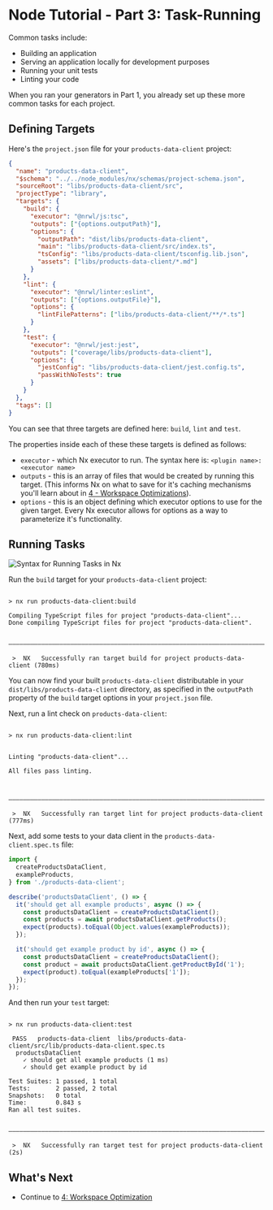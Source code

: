 # Node Tutorial - Part 3: Task-Running

Common tasks include:

- Building an application
- Serving an application locally for development purposes
- Running your unit tests
- Linting your code

When you ran your generators in Part 1, you already set up these more common tasks for each project.

## Defining Targets

Here's the `project.json` file for your `products-data-client` project:

```json {% fileName="libs/products-data-client/project.json" %}
{
  "name": "products-data-client",
  "$schema": "../../node_modules/nx/schemas/project-schema.json",
  "sourceRoot": "libs/products-data-client/src",
  "projectType": "library",
  "targets": {
    "build": {
      "executor": "@nrwl/js:tsc",
      "outputs": ["{options.outputPath}"],
      "options": {
        "outputPath": "dist/libs/products-data-client",
        "main": "libs/products-data-client/src/index.ts",
        "tsConfig": "libs/products-data-client/tsconfig.lib.json",
        "assets": ["libs/products-data-client/*.md"]
      }
    },
    "lint": {
      "executor": "@nrwl/linter:eslint",
      "outputs": ["{options.outputFile}"],
      "options": {
        "lintFilePatterns": ["libs/products-data-client/**/*.ts"]
      }
    },
    "test": {
      "executor": "@nrwl/jest:jest",
      "outputs": ["coverage/libs/products-data-client"],
      "options": {
        "jestConfig": "libs/products-data-client/jest.config.ts",
        "passWithNoTests": true
      }
    }
  },
  "tags": []
}
```

You can see that three targets are defined here: `build`, `lint` and `test`.

The properties inside each of these these targets is defined as follows:

- `executor` - which Nx executor to run. The syntax here is: `<plugin name>:<executor name>`
- `outputs` - this is an array of files that would be created by running this target. (This informs Nx on what to save for it's caching mechanisms you'll learn about in [4 - Workspace Optimizations](/node-tutorial/4-workspace-optimization)).
- `options` - this is an object defining which executor options to use for the given target. Every Nx executor allows for options as a way to parameterize it's functionality.

## Running Tasks

![Syntax for Running Tasks in Nx](/shared/node-tutorial/run-target-syntax.svg)

Run the `build` target for your `products-data-client` project:

```{% command="npx nx build products-data-client" path="~/my-products" %}

> nx run products-data-client:build

Compiling TypeScript files for project "products-data-client"...
Done compiling TypeScript files for project "products-data-client".

 ———————————————————————————————————————————————————————————————————————————————————————————————

 >  NX   Successfully ran target build for project products-data-client (780ms)
```

You can now find your built `products-data-client` distributable in your `dist/libs/products-data-client` directory, as specified in the `outputPath` property of the `build` target options in your `project.json` file.

Next, run a lint check on `products-data-client`:

```{% command="npx nx lint products-data-client" path="~/my-products" %}

> nx run products-data-client:lint


Linting "products-data-client"...

All files pass linting.


 ———————————————————————————————————————————————————————————————————————————————————————————————

 >  NX   Successfully ran target lint for project products-data-client (777ms)
```

Next, add some tests to your data client in the `products-data-client.spec.ts` file:

```typescript {% fileName="libs/products-data-client/src/lib/products-data-client.spec.ts" %}
import {
  createProductsDataClient,
  exampleProducts,
} from './products-data-client';

describe('productsDataClient', () => {
  it('should get all example products', async () => {
    const productsDataClient = createProductsDataClient();
    const products = await productsDataClient.getProducts();
    expect(products).toEqual(Object.values(exampleProducts));
  });

  it('should get example product by id', async () => {
    const productsDataClient = createProductsDataClient();
    const product = await productsDataClient.getProductById('1');
    expect(product).toEqual(exampleProducts['1']);
  });
});
```

And then run your `test` target:

```{% command="npx nx test products-data-client" path="~/my-products" %}

> nx run products-data-client:test

 PASS   products-data-client  libs/products-data-client/src/lib/products-data-client.spec.ts
  productsDataClient
    ✓ should get all example products (1 ms)
    ✓ should get example product by id

Test Suites: 1 passed, 1 total
Tests:       2 passed, 2 total
Snapshots:   0 total
Time:        0.843 s
Ran all test suites.

 ———————————————————————————————————————————————————————————————————————————————————————————————

 >  NX   Successfully ran target test for project products-data-client (2s)
```

## What's Next

- Continue to [4: Workspace Optimization](/node-tutorial/4-workspace-optimization)
